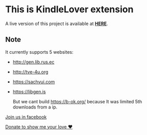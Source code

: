 This is KindleLover extension
====
A live version of this project is available at [**HERE**](https://chrome.google.com/webstore/detail/kindle-lover/omgapghelhjpgegcdmhcpjpajopoefji).

## Note
It currently supports 5 websites:

- http://gen.lib.rus.ec
- http://tve-4u.org
- https://sachvui.com
- https://libgen.is
  
  But we cant build https://b-ok.org/ because It was limited 5th downloads from a ip.

 [Join us in facebook](https://www.facebook.com/groups/kindlelover/)

 [Donate to show me your love ❤](https://paypal.me/hungvuu)

